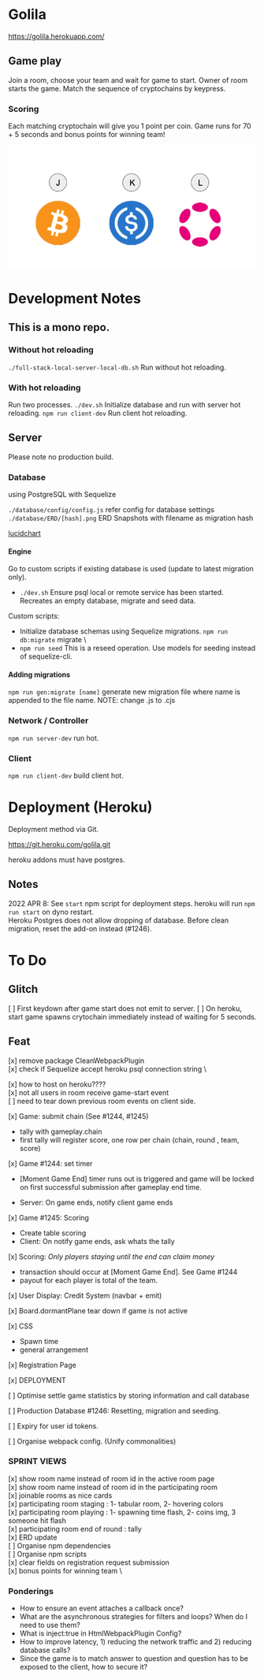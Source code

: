 # Golila

https://golila.herokuapp.com/

## Game play

Join a room, choose your team and wait for game to start.
Owner of room starts the game. Match the sequence of cryptochains by keypress.

### Scoring

Each matching cryptochain will give you 1 point per coin.
Game runs for 70 + 5 seconds and bonus points for winning team!

![alt text](readme/keys.png)

# Development Notes

## This is a mono repo.

### Without hot reloading

`./full-stack-local-server-local-db.sh` Run without hot reloading.

### With hot reloading

Run two processes.
`./dev.sh` Initialize database and run with server hot reloading.
`npm run client-dev` Run client hot reloading.

## Server

Please note no production build.

### Database

using PostgreSQL with Sequelize

`./database/config/config.js` refer config for database settings \
`./database/ERD/[hash].png` ERD Snapshots with filename as migration hash

[lucidchart](https://lucid.app/lucidchart/ace1cdac-b17b-49e0-a04f-3f69d17f598c/edit?invitationId=inv_9788bdc8-aa64-4d17-8180-88289227ac33)

#### Engine

Go to custom scripts if existing database is used (update to latest migration only).

- `./dev.sh` Ensure psql local or remote service has been started. Recreates an empty database, migrate and seed data.

Custom scripts:

- Initialize database schemas using Sequelize migrations.
  `npm run db:migrate` migrate \
- `npm run seed` This is a reseed operation. Use models for seeding instead of sequelize-cli.

#### Adding migrations

`npm run gen:migrate [name]` generate new migration file where name is appended to the file name. NOTE: change .js to .cjs

### Network / Controller

`npm run server-dev` run hot.

### Client

`npm run client-dev` build client hot.

# Deployment (Heroku)

Deployment method via Git.

https://git.heroku.com/golila.git

heroku addons must have postgres.

## Notes

2022 APR 8: See `start` npm script for deployment steps. heroku will run `npm run start` on dyno restart. \
Heroku Postgres does not allow dropping of database. Before clean migration, reset the add-on instead (#1246).

# To Do

## Glitch

[ ] First keydown after game start does not emit to server.
[ ] On heroku, start game spawns crytochain immediately instead of waiting for 5 seconds.

## Feat

[x] remove package CleanWebpackPlugin \
[x] check if Sequelize accept heroku psql connection string \

[x] how to host on heroku???? \
[x] not all users in room receive game-start event \
[ ] need to tear down previous room events on client side.

[x] Game: submit chain (See #1244, #1245)

- tally with gameplay.chain
- first tally will register score, one row per chain (chain, round , team, score)

[x] Game #1244: set timer

- [Moment Game End] timer runs out is triggered and game will be locked on first successful submission after gameplay end time.

- Server: On game ends, notify client game ends

[x] Game #1245: Scoring

- Create table scoring
- Client: On notify game ends, ask whats the tally

[x] Scoring: _Only players staying until the end can claim money_

- transaction should occur at [Moment Game End]. See Game #1244
- payout for each player is total of the team.

[x] User Display: Credit System (navbar + emit)

[x] Board.dormantPlane tear down if game is not active

[x] CSS

- Spawn time
- general arrangement

[x] Registration Page

[x] DEPLOYMENT

[ ] Optimise settle game statistics by storing information and call database

[ ] Production Database #1246: Resetting, migration and seeding.

[ ] Expiry for user id tokens.

[ ] Organise webpack config. (Unify commonalities)

### SPRINT VIEWS

[x] show room name instead of room id in the active room page \
[x] show room name instead of room id in the participating room \
[x] joinable rooms as nice cards \
[x] participating room staging : 1- tabular room, 2- hovering colors \
[x] participating room playing : 1- spawning time flash, 2- coins img, 3 someone hit flash \
[x] participating room end of round : tally \
[x] ERD update \
[ ] Organise npm dependencies \
[ ] Organise npm scripts \
[x] clear fields on registration request submission \
[x] bonus points for winning team \

### Ponderings

- How to ensure an event attaches a callback once?
- What are the asynchronous strategies for filters and loops? When do I need to use them?
- What is inject:true in HtmlWebpackPlugin Config?
- How to improve latency, 1) reducing the network traffic and 2) reducing database calls?
- Since the game is to match answer to question and question has to be exposed to the client, how to secure it?
